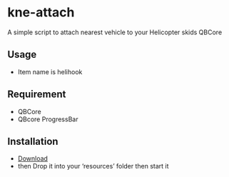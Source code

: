 
# kne-attach

A simple script to attach nearest vehicle to your Helicopter skids QBCore




## Usage
 - Item name is helihook


## Requirement
- QBCore
- QBcore ProgressBar
## Installation
* [Download](https://github.com/rohKane/kne-attach)
* then Drop it into your ‘resources’ folder then start it
